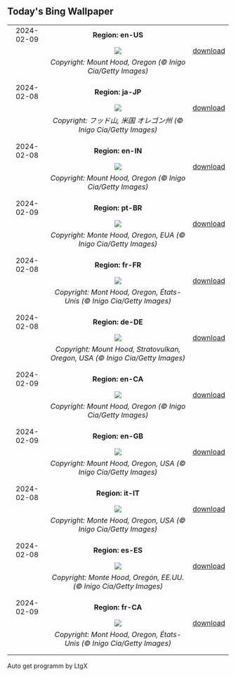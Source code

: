 ## Today's Bing Wallpaper
|      |      |      |
| :----: | :----: | :----: |
|2024-02-09|**Region: en-US**||
||![](https://www.bing.com/th?id=OHR.MtHoodOregon_EN-US8773825867_UHD.jpg&pid=hp&w=1152&h=648&rs=1&c=4)| [download](https://www.bing.com/th?id=OHR.MtHoodOregon_EN-US8773825867_UHD.jpg)|
||*Copyright: Mount Hood, Oregon (© Inigo Cia/Getty Images)*
||
|||
|2024-02-08|**Region: ja-JP**||
||![](https://www.bing.com/th?id=OHR.MtHoodOregon_JA-JP1952709545_UHD.jpg&pid=hp&w=1152&h=648&rs=1&c=4)| [download](https://www.bing.com/th?id=OHR.MtHoodOregon_JA-JP1952709545_UHD.jpg)|
||*Copyright: フッド山, 米国 オレゴン州 (© Inigo Cia/Getty Images)*
||
|||
|2024-02-08|**Region: en-IN**||
||![](https://www.bing.com/th?id=OHR.MtHoodOregon_EN-IN0378754040_UHD.jpg&pid=hp&w=1152&h=648&rs=1&c=4)| [download](https://www.bing.com/th?id=OHR.MtHoodOregon_EN-IN0378754040_UHD.jpg)|
||*Copyright: Mount Hood, Oregon (© Inigo Cia/Getty Images)*
||
|||
|2024-02-09|**Region: pt-BR**||
||![](https://www.bing.com/th?id=OHR.MtHoodOregon_PT-BR4355402757_UHD.jpg&pid=hp&w=1152&h=648&rs=1&c=4)| [download](https://www.bing.com/th?id=OHR.MtHoodOregon_PT-BR4355402757_UHD.jpg)|
||*Copyright: Monte Hood, Oregon, EUA (© Inigo Cia/Getty Images)*
||
|||
|2024-02-08|**Region: fr-FR**||
||![](https://www.bing.com/th?id=OHR.MtHoodOregon_FR-FR7401351171_UHD.jpg&pid=hp&w=1152&h=648&rs=1&c=4)| [download](https://www.bing.com/th?id=OHR.MtHoodOregon_FR-FR7401351171_UHD.jpg)|
||*Copyright: Mont Hood, Oregon, États-Unis (© Inigo Cia/Getty Images)*
||
|||
|2024-02-08|**Region: de-DE**||
||![](https://www.bing.com/th?id=OHR.MtHoodOregon_DE-DE1892795022_UHD.jpg&pid=hp&w=1152&h=648&rs=1&c=4)| [download](https://www.bing.com/th?id=OHR.MtHoodOregon_DE-DE1892795022_UHD.jpg)|
||*Copyright: Mount Hood, Stratovulkan, Oregon, USA (© Inigo Cia/Getty Images)*
||
|||
|2024-02-09|**Region: en-CA**||
||![](https://www.bing.com/th?id=OHR.MtHoodOregon_EN-CA4458868395_UHD.jpg&pid=hp&w=1152&h=648&rs=1&c=4)| [download](https://www.bing.com/th?id=OHR.MtHoodOregon_EN-CA4458868395_UHD.jpg)|
||*Copyright: Mount Hood, Oregon (© Inigo Cia/Getty Images)*
||
|||
|2024-02-09|**Region: en-GB**||
||![](https://www.bing.com/th?id=OHR.MtHoodOregon_EN-GB3166689282_UHD.jpg&pid=hp&w=1152&h=648&rs=1&c=4)| [download](https://www.bing.com/th?id=OHR.MtHoodOregon_EN-GB3166689282_UHD.jpg)|
||*Copyright: Mount Hood, Oregon, USA (© Inigo Cia/Getty Images)*
||
|||
|2024-02-08|**Region: it-IT**||
||![](https://www.bing.com/th?id=OHR.MtHoodOregon_IT-IT1426084840_UHD.jpg&pid=hp&w=1152&h=648&rs=1&c=4)| [download](https://www.bing.com/th?id=OHR.MtHoodOregon_IT-IT1426084840_UHD.jpg)|
||*Copyright: Monte Hood, Oregon, USA (© Inigo Cia/Getty Images)*
||
|||
|2024-02-08|**Region: es-ES**||
||![](https://www.bing.com/th?id=OHR.MtHoodOregon_ES-ES8487119175_UHD.jpg&pid=hp&w=1152&h=648&rs=1&c=4)| [download](https://www.bing.com/th?id=OHR.MtHoodOregon_ES-ES8487119175_UHD.jpg)|
||*Copyright: Monte Hood, Oregón, EE.UU. (© Inigo Cia/Getty Images)*
||
|||
|2024-02-09|**Region: fr-CA**||
||![](https://www.bing.com/th?id=OHR.MtHoodOregon_FR-CA1616294369_UHD.jpg&pid=hp&w=1152&h=648&rs=1&c=4)| [download](https://www.bing.com/th?id=OHR.MtHoodOregon_FR-CA1616294369_UHD.jpg)|
||*Copyright: Mont Hood, Oregon, États-Unis (© Inigo Cia/Getty Images)*
||
|||

Auto get programm by LtgX
